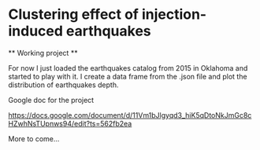 # Clustering effect of injection-induced earthquakes

** Working project **

For now I just loaded the earthquakes catalog from 2015 in Oklahoma and started to play with it. I create a data frame from the .json file and plot the distribution of earthquakes depth.

Google doc for the project

https://docs.google.com/document/d/11Vm1bJlgyqd3_hiK5qDtoNkJmGc8cHZwhNsTUpnws94/edit?ts=562fb2ea

More to come...
